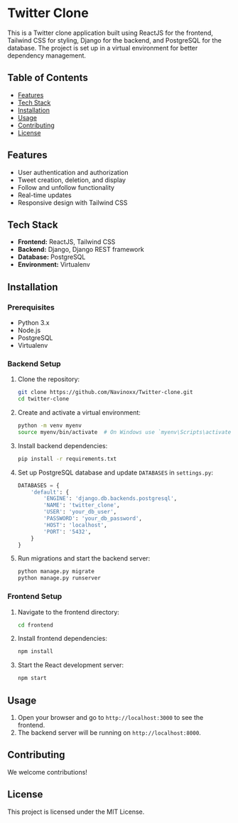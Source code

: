 # Twitter Clone

This is a Twitter clone application built using ReactJS for the frontend, Tailwind CSS for styling, Django for the backend, and PostgreSQL for the database. The project is set up in a virtual environment for better dependency management.

## Table of Contents

- [Features](#features)
- [Tech Stack](#tech-stack)
- [Installation](#installation)
- [Usage](#usage)
- [Contributing](#contributing)
- [License](#license)

## Features

- User authentication and authorization
- Tweet creation, deletion, and display
- Follow and unfollow functionality
- Real-time updates
- Responsive design with Tailwind CSS

## Tech Stack

- **Frontend:** ReactJS, Tailwind CSS
- **Backend:** Django, Django REST framework
- **Database:** PostgreSQL
- **Environment:** Virtualenv

## Installation

### Prerequisites

- Python 3.x
- Node.js
- PostgreSQL
- Virtualenv

### Backend Setup

1. Clone the repository:

    ```bash
    git clone https://github.com/Navinoxx/Twitter-clone.git
    cd twitter-clone
    ```

2. Create and activate a virtual environment:

    ```bash
    python -m venv myenv
    source myenv/bin/activate  # On Windows use `myenv\Scripts\activate`
    ```

3. Install backend dependencies:

    ```bash
    pip install -r requirements.txt
    ```

4. Set up PostgreSQL database and update `DATABASES` in `settings.py`:

    ```python
    DATABASES = {
        'default': {
            'ENGINE': 'django.db.backends.postgresql',
            'NAME': 'twitter_clone',
            'USER': 'your_db_user',
            'PASSWORD': 'your_db_password',
            'HOST': 'localhost',
            'PORT': '5432',
        }
    }
    ```

5. Run migrations and start the backend server:

    ```bash
    python manage.py migrate
    python manage.py runserver
    ```

### Frontend Setup

1. Navigate to the frontend directory:

    ```bash
    cd frontend
    ```

2. Install frontend dependencies:

    ```bash
    npm install
    ```

3. Start the React development server:

    ```bash
    npm start
    ```

## Usage

1. Open your browser and go to `http://localhost:3000` to see the frontend.
2. The backend server will be running on `http://localhost:8000`.

## Contributing

We welcome contributions!

## License

This project is licensed under the MIT License.
